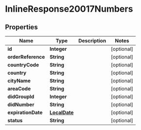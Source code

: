 
# InlineResponse20017Numbers

## Properties
Name | Type | Description | Notes
------------ | ------------- | ------------- | -------------
**id** | **Integer** |  |  [optional]
**orderReference** | **String** |  |  [optional]
**countryCode** | **String** |  |  [optional]
**country** | **String** |  |  [optional]
**cityName** | **String** |  |  [optional]
**areaCode** | **String** |  |  [optional]
**didGroupId** | **Integer** |  |  [optional]
**didNumber** | **String** |  |  [optional]
**expirationDate** | [**LocalDate**](LocalDate.md) |  |  [optional]
**status** | **String** |  |  [optional]



